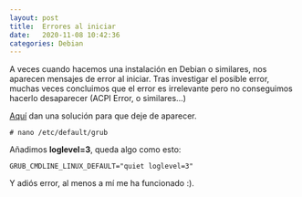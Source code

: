 ```yaml
---
layout: post
title:  Errores al iniciar
date:   2020-11-08 10:42:36
categories: Debian
---
```

A veces cuando hacemos una instalación en Debian o similares, nos aparecen mensajes de error al iniciar. Tras investigar el posible error, muchas veces concluimos que el error es irrelevante pero no conseguimos hacerlo desaparecer (ACPI Error, o similares...)

[Aquí](https://exdebian.org/foro/netbook-samsung-n150-error-acpi-durante-el-inicio) dan una solución para que deje de aparecer.

`# nano /etc/default/grub`

Añadimos **loglevel=3**, queda algo como esto:

`GRUB_CMDLINE_LINUX_DEFAULT="quiet loglevel=3"`

Y adiós error, al menos a mí me ha funcionado :).